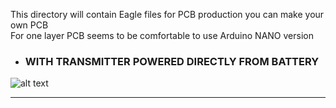 This directory will contain Eagle files for PCB production
you can make your own PCB    
For one layer PCB seems to be comfortable to use Arduino NANO version
* ### **WITH TRANSMITTER POWERED DIRECTLY FROM BATTERY** 
![alt text](https://github.com/Gabapentin/Arduino-RC-6CH-Radio-control/blob/master/Docs/Images/ARDUINO_RC_Battery_Powered_PCB.png)

***
